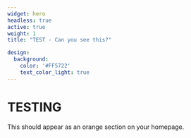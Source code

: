```yaml
---
widget: hero
headless: true
active: true
weight: 1
title: "TEST - Can you see this?"

design:
  background:
    color: '#FF5722'
    text_color_light: true
---
```

# TESTING
This should appear as an orange section on your homepage.
